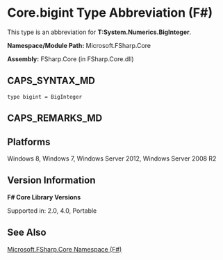 # Core.bigint Type Abbreviation (F#)

This type is an abbreviation for **T:System.Numerics.BigInteger**.

**Namespace/Module Path:** Microsoft.FSharp.Core

**Assembly:** FSharp.Core (in FSharp.Core.dll)


## CAPS_SYNTAX_MD

```
type bigint = BigInteger
```

## CAPS_REMARKS_MD

## Platforms
Windows 8, Windows 7, Windows Server 2012, Windows Server 2008 R2


## Version Information
**F# Core Library Versions**

Supported in: 2.0, 4.0, Portable




## See Also
[Microsoft.FSharp.Core Namespace &#40;F&#35;&#41;](Microsoft.FSharp.Core+Namespace+%28F%23%29.md)


